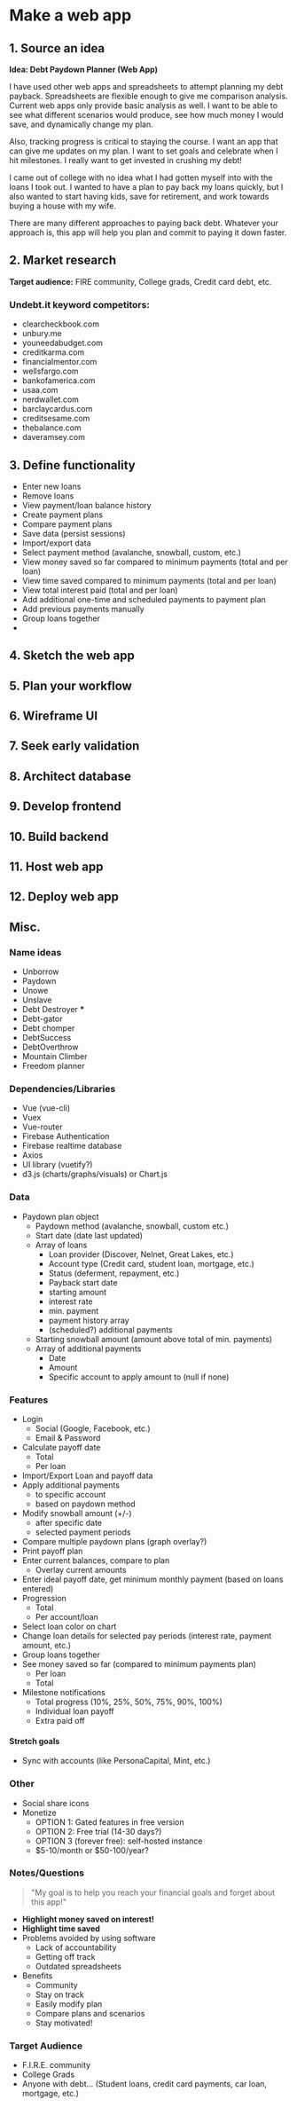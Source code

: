 # Make a web app

## 1. Source an idea

**Idea: Debt Paydown Planner (Web App)**

I have used other web apps and spreadsheets to attempt planning my debt payback. Spreadsheets are flexible enough to give me comparison analysis. Current web apps only provide basic analysis as well. I want to be able to see what different scenarios would produce, see how much money I would save, and dynamically change my plan.

Also, tracking progress is critical to staying the course. I want an app that can give me updates on my plan. I want to set goals and celebrate when I hit milestones. I really want to get invested in crushing my debt!

I came out of college with no idea what I had gotten myself into with the loans I took out. I wanted to have a plan to pay back my loans quickly, but I also wanted to start having kids, save for retirement, and work towards buying a house with my wife.

There are many different approaches to paying back debt. Whatever your approach is, this app will help you plan and commit to paying it down faster.

## 2. Market research

**Target audience:** FIRE community, College grads, Credit card debt, etc.

### Undebt.it keyword competitors:

- clearcheckbook.com
- unbury.me
- youneedabudget.com
- creditkarma.com
- financialmentor.com
- wellsfargo.com
- bankofamerica.com
- usaa.com
- nerdwallet.com
- barclaycardus.com
- creditsesame.com
- thebalance.com
- daveramsey.com

## 3. Define functionality

- Enter new loans
- Remove loans
- View payment/loan balance history
- Create payment plans
- Compare payment plans
- Save data (persist sessions)
- Import/export data
- Select payment method (avalanche, snowball, custom, etc.)
- View money saved so far compared to minimum payments (total and per loan)
- View time saved compared to minimum payments (total and per loan)
- View total interest paid (total and per loan)
- Add additional one-time and scheduled payments to payment plan
- Add previous payments manually
- Group loans together
- 

## 4. Sketch the web app

## 5. Plan your workflow

## 6. Wireframe UI

## 7. Seek early validation

## 8. Architect database

## 9. Develop frontend

## 10. Build backend

## 11. Host web app

## 12. Deploy web app

## Misc.

### Name ideas

- Unborrow
- Paydown
- Unowe
- Unslave
- Debt Destroyer **\***
- Debt-gator
- Debt chomper
- DebtSuccess
- DebtOverthrow
- Mountain Climber
- Freedom planner

### Dependencies/Libraries

- Vue (vue-cli)
- Vuex
- Vue-router
- Firebase Authentication
- Firebase realtime database
- Axios
- UI library (vuetify?)
- d3.js (charts/graphs/visuals) or Chart.js

### Data

- Paydown plan object
  - Paydown method (avalanche, snowball, custom etc.)
  - Start date (date last updated)
  - Array of loans
    - Loan provider (Discover, Nelnet, Great Lakes, etc.)
    - Account type (Credit card, student loan, mortgage, etc.)
    - Status (deferment, repayment, etc.)
    - Payback start date
    - starting amount
    - interest rate
    - min. payment
    - payment history array
    - (scheduled?) additional payments
  - Starting snowball amount (amount above total of min. payments)
  - Array of additional payments
    - Date
    - Amount
    - Specific account to apply amount to (null if none)

### Features

- Login
  - Social (Google, Facebook, etc.)
  - Email & Password
- Calculate payoff date
  - Total
  - Per loan
- Import/Export Loan and payoff data
- Apply additional payments
  - to specific account
  - based on paydown method
- Modify snowball amount (+/-)
  - after specific date
  - selected payment periods
- Compare multiple paydown plans (graph overlay?)
- Print payoff plan
- Enter current balances, compare to plan
  - Overlay current amounts
- Enter ideal payoff date, get minimum monthly payment (based on loans entered)
- Progression
  - Total
  - Per account/loan
- Select loan color on chart
- Change loan details for selected pay periods (interest rate, payment amount, etc.)
- Group loans together
- See money saved so far (compared to minimum payments plan)
  - Per loan
  - Total
- Milestone notifications
  - Total progress (10%, 25%, 50%, 75%, 90%, 100%)
  - Individual loan payoff
  - Extra paid off

#### Stretch goals

- Sync with accounts (like PersonaCapital, Mint, etc.)

### Other

- Social share icons
- Monetize
  - OPTION 1: Gated features in free version
  - OPTION 2: Free trial (14-30 days?)
  - OPTION 3 (forever free): self-hosted instance
  - $5-10/month or $50-100/year?

### Notes/Questions

> "My goal is to help you reach your financial goals and forget about this app!"

- **Highlight money saved on interest!**
- **Highlight time saved**
- Problems avoided by using software
  - Lack of accountability
  - Getting off track
  - Outdated spreadsheets
- Benefits
  - Community
  - Stay on track
  - Easily modify plan
  - Compare plans and scenarios
  - Stay motivated!

### Target Audience

- F.I.R.E. community
- College Grads
- Anyone with debt... (Student loans, credit card payments, car loan, mortgage, etc.)
